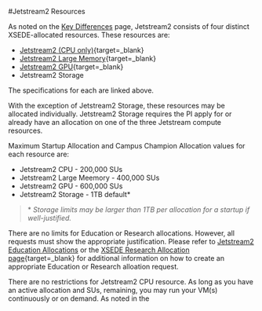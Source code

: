 #Jetstream2 Resources

As noted on the [Key Differences](../overview/keydiff.md#hardware) page, Jetstream2 consists of four distinct XSEDE-allocated resources. These resources are:

* [Jetstream2 (CPU only)](../overview/config.md#compute-nodes-384-nodes){target=_blank}
* [Jetstream2 Large Memory](../overview/config.md#large-memory-nodes-32-nodes){target=_blank}
* [Jetstream2 GPU](../overview/config.md#gpu-nodes-90-nodes){target=_blank}
* Jetstream2 Storage

The specifications for each are linked above.

With the exception of Jetstream2 Storage, these resources may be allocated individually. Jetstream2 Storage requires the PI apply for or already have an allocation on one of the three Jetstream compute resources.

Maximum Startup Allocation and Campus Champion Allocation values for each resource are:

* Jetstream2 CPU - 200,000 SUs
* Jetstream2 Large Meemory - 400,000 SUs
* Jetstream2 GPU - 600,000 SUs
* Jetstream2 Storage - 1TB default\*

> \* *Storage limits may be larger than 1TB per allocation for a startup if well-justified.*

There are no limits for Education or Research allocations. However, all requests must show the appropriate justification. Please refer to [Jetstream2 Education Allocations](../alloc/education.md) or the [XSEDE Research Allocation page](https://portal.xsede.org/allocations/research){target=_blank} for additional information on how to create an appropriate Education or Research alloation request.

There are no restrictions for Jetstream2 CPU resource. As long as you have an active allocation and SUs, remaining, you may run your VM(s) continuously or on demand. As noted in the
